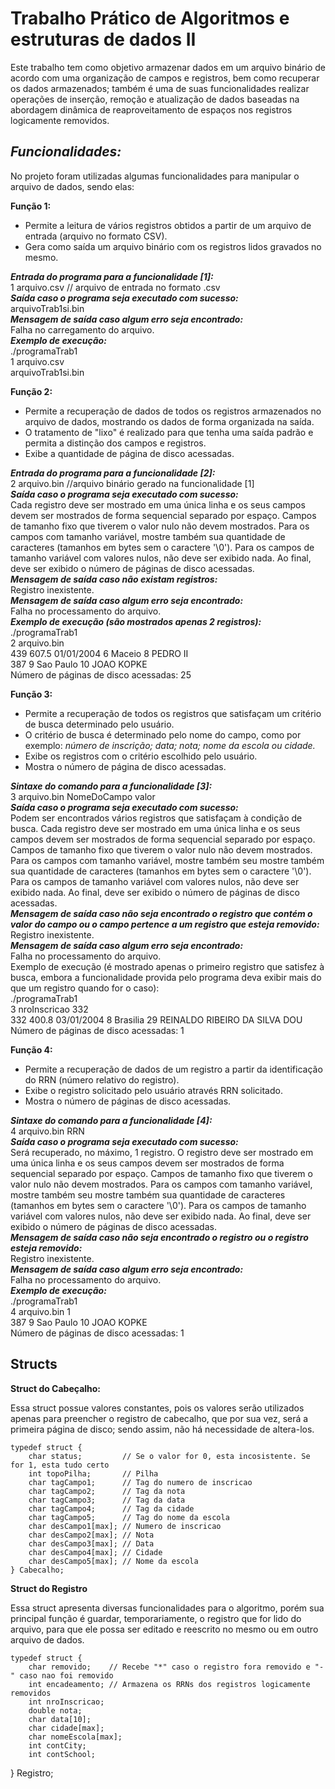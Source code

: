 
# Trabalho Prático de Algoritmos e estruturas de dados II

Este trabalho tem como objetivo armazenar dados em um arquivo binário de acordo com uma organização de campos e registros, bem como recuperar os dados armazenados; também é uma de suas funcionalidades realizar operações de inserção, remoção e atualização de dados baseadas na abordagem dinâmica de reaproveitamento de espaços nos registros logicamente removidos.

 
## ***Funcionalidades:***

No projeto foram utilizadas algumas funcionalidades para manipular o arquivo de dados, sendo elas:

**Função 1:**
* Permite a leitura de vários registros obtidos a partir de um arquivo de entrada
(arquivo no formato CSV).
* Gera como saída um arquivo binário com os registros lidos gravados no mesmo.

***Entrada do programa para a funcionalidade [1]:***  
1 arquivo.csv // arquivo de entrada no formato .csv  
***Saída caso o programa seja executado com sucesso:***   
arquivoTrab1si.bin  
***Mensagem de saída caso algum erro seja encontrado:***    
Falha no carregamento do arquivo.  
***Exemplo de execução:***    
./programaTrab1  
1 arquivo.csv  
arquivoTrab1si.bin  

**Função 2:**
* Permite a recuperação de dados de todos os registros armazenados no arquivo de dados, mostrando os dados de forma organizada na saída.
* O tratamento de "lixo" é realizado para que tenha uma saída padrão e permita a distinção dos campos e registros.
* Exibe a quantidade de página de disco acessadas.

***Entrada do programa para a funcionalidade [2]:***    
2 arquivo.bin //arquivo binário gerado na funcionalidade [1]  
***Saída caso o programa seja executado com sucesso:***  
Cada registro deve ser mostrado em uma única linha e os seus campos devem ser mostrados de forma sequencial separado por espaço. Campos de tamanho fixo que tiverem o valor nulo não devem mostrados. Para os campos com tamanho variável, mostre também sua quantidade de caracteres (tamanhos em bytes sem o caractere '\0'). Para os campos de tamanho variável com valores nulos, não deve ser exibido nada. Ao final, deve ser exibido o número de páginas de disco acessadas.  
***Mensagem de saída caso não existam registros:***    
Registro inexistente.  
***Mensagem de saída caso algum erro seja encontrado:***    
Falha no processamento do arquivo.  
***Exemplo de execução (são mostrados apenas 2 registros):***   
./programaTrab1  
2 arquivo.bin  
439 607.5 01/01/2004 6 Maceio 8 PEDRO II  
387 9 Sao Paulo 10 JOAO KOPKE  
Número de páginas de disco acessadas: 25  

**Função 3:**
* Permite a recuperação de todos os registros que satisfaçam um critério de busca determinado pelo usuário.
* O critério de busca é determinado pelo nome do campo, como por exemplo: *número de inscrição; data; nota; nome da escola ou cidade.*
* Exibe os registros com o critério escolhido pelo usuário.
* Mostra o número de página de disco acessadas.

***Sintaxe do comando para a funcionalidade [3]:***  
3 arquivo.bin NomeDoCampo valor  
***Saída caso o programa seja executado com sucesso:***  
Podem ser encontrados vários registros que satisfaçam à condição de busca. Cada registro deve ser mostrado em uma única linha e os seus campos devem ser mostrados de forma sequencial separado por espaço. Campos de tamanho fixo que tiverem o valor nulo não devem mostrados. Para os campos com tamanho variável, mostre também seu mostre também sua quantidade de caracteres (tamanhos em bytes sem o caractere '\0'). Para os campos de tamanho variável com valores nulos, não deve ser exibido nada. Ao final, deve ser exibido o número de páginas de disco acessadas.  
***Mensagem de saída caso não seja encontrado o registro que contém o valor do campo ou o campo pertence a um registro que esteja removido:***  
Registro inexistente.  
***Mensagem de saída caso algum erro seja encontrado:***  
Falha no processamento do arquivo.  
Exemplo de execução (é mostrado apenas o primeiro registro que satisfez à busca, embora a funcionalidade provida pelo programa deva exibir mais do que um registro quando for o caso):  
./programaTrab1  
3 nroInscricao 332  
332 400.8 03/01/2004 8 Brasilia 29 REINALDO RIBEIRO DA SILVA DOU  
Número de páginas de disco acessadas: 1  

**Função 4:**
* Permite a recuperação de dados de um registro a partir da identificação do RRN (número relativo do registro).
* Exibe o registro solicitado pelo usuário através RRN solicitado.
* Mostra o número de páginas de disco acessadas.

***Sintaxe do comando para a funcionalidade [4]:***  
4 arquivo.bin RRN  
***Saída caso o programa seja executado com sucesso:***  
Será recuperado, no máximo, 1 registro. O registro deve ser mostrado em uma única linha e os seus campos devem ser mostrados de forma sequencial separado por espaço. Campos de tamanho fixo que tiverem o valor nulo não devem mostrados. Para os campos com tamanho variável, mostre também seu mostre também sua quantidade de caracteres (tamanhos em bytes sem o caractere '\0'). Para os campos de tamanho variável com valores nulos, não deve ser exibido nada. Ao final, deve ser exibido o número de páginas de disco acessadas.  
***Mensagem de saída caso não seja encontrado o registro ou o registro esteja removido:***  
Registro inexistente.  
***Mensagem de saída caso algum erro seja encontrado:***  
Falha no processamento do arquivo.  
***Exemplo de execução:***  
./programaTrab1  
4 arquivo.bin 1  
387 9 Sao Paulo 10 JOAO KOPKE  
Número de páginas de disco acessadas: 1  

## Structs

**Struct do Cabeçalho:**

Essa struct possue valores constantes, pois os valores serão utilizados apenas para preencher o registro de cabecalho, que por sua vez, será a primeira página de disco; sendo assim, não há necessidade de altera-los.

    typedef struct {
        char status;         // Se o valor for 0, esta incosistente. Se for 1, esta tudo certo
        int topoPilha;       // Pilha
        char tagCampo1;      // Tag do numero de inscricao
        char tagCampo2;      // Tag da nota
        char tagCampo3;      // Tag da data
        char tagCampo4;      // Tag da cidade
        char tagCampo5;      // Tag do nome da escola
        char desCampo1[max]; // Numero de inscricao
        char desCampo2[max]; // Nota
        char desCampo3[max]; // Data
        char desCampo4[max]; // Cidade
        char desCampo5[max]; // Nome da escola
    } Cabecalho;

**Struct do Registro**

Essa struct apresenta diversas funcionalidades para o algoritmo, porém sua principal função é guardar, temporariamente, o registro que for lido do arquivo, para que ele possa ser editado e reescrito no mesmo ou em outro arquivo de dados.

    typedef struct {
        char removido;    // Recebe "*" caso o registro fora removido e "-" caso nao foi removido
        int encadeamento; // Armazena os RRNs dos registros logicamente removidos
        int nroInscricao;
        double nota;
        char data[10];
        char cidade[max];
        char nomeEscola[max];
        int contCity;
        int contSchool;

} Registro;

